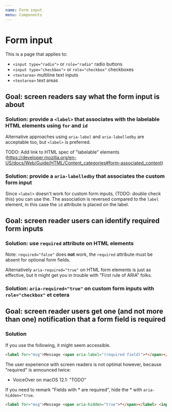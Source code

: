```yaml
---
name: Form input
menu: Components
---
```


<!-- @license CC0-1.0 -->

# Form input

This is a page that applies to:

- `<input type="radio">` or `role="radio"` radio buttons
- `<input type="checkbox">` or `role="checkbox"` checkboxes
- `<textarea>` multiline text inputs
- `<textarea>` text areas

## Goal: screen readers say what the form input is about

### Solution: provide a `<label>` that associates with the labelable HTML elements using `for` and `id`

<!--
id: ea377882-b1ea-4062-ba7b-ffe8da490b3e
wcag: 1.3.1
-->

Alternative approaches using `aria-label` and `aria-labelledby` are acceptable too, but `<label>` is preferred.

TODO: Add link to HTML spec of "labelable" elements (https://developer.mozilla.org/en-US/docs/Web/Guide/HTML/Content_categories#form-associated_content)

### Solution: provide a `aria-labelledby` that associates the custom form input

<!--
id: afff32a4-886e-48b9-8339-81e7898ed795
wcag: 1.3.1
-->

Since `<label>` doesn't work for custom form inputs, (TODO: double check this) you can use the. The association is reversed compared to the `label` element, in this case the `id` attribute is placed on the label.

## Goal: screen reader users can identify required form inputs

### Solution: use `required` attribute on HTML elements

<!-- id: 2e3a7170-7513-4cf4-9acf-49e8a0f43a0d -->

Note: `required="false"` does **not** work, the `required` attribute must be absent for optional form fields.

Alternatively `aria-required="true"` on HTML form elements is just as effective, but it might get you in trouble with "First rule of ARIA" folks.

### Solution: `aria-required="true"` on custom form inputs with `role="checkbox"` et cetera

<!-- id: bb7809cf-0ccc-44e1-b5dd-0bed68460f20 -->

## Goal: screen reader users get one (and not more than one) notification that a form field is required

### Solution

If you use the following, it might seem accessible.

```html
<label for="msg">Message <span aria-label="(required field)">*</span></label> <input id="message" required />
```

The user experience with screen readers is not optimal however, because "required" is announced twice:

- VoiceOver on macOS 12.1: "TODO"

If you need to remark "Fields with \* are required", hide the \* with `aria-hidden="true`.

<!-- id: 65385e08-0c77-46a0-bc2a-c4f113fc7b62 -->

```html
<label for="msg">Message <span aria-hidden="true">*</span></label> <input id="message" required />
```
